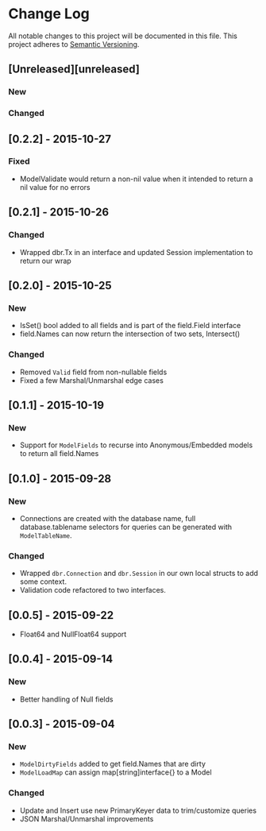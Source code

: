 # Change Log
All notable changes to this project will be documented in this file.
This project adheres to [Semantic Versioning](http://semver.org/).

## [Unreleased][unreleased]
### New
### Changed

## [0.2.2] - 2015-10-27
### Fixed
- ModelValidate would return a non-nil value when it intended to return a nil value for no errors

## [0.2.1] - 2015-10-26
### Changed
- Wrapped dbr.Tx in an interface and updated Session implementation to return our wrap

## [0.2.0] - 2015-10-25
### New
- IsSet() bool added to all fields and is part of the field.Field interface
- field.Names can now return the intersection of two sets, Intersect()
### Changed
- Removed `Valid` field from non-nullable fields
- Fixed a few Marshal/Unmarshal edge cases


## [0.1.1] - 2015-10-19
### New
- Support for `ModelFields` to recurse into Anonymous/Embedded models to return all field.Names

## [0.1.0] - 2015-09-28
### New
- Connections are created with the database name, full database.tablename selectors for queries
  can be generated with `ModelTableName`.
### Changed
- Wrapped `dbr.Connection` and `dbr.Session` in our own local structs to add some context.
- Validation code refactored to two interfaces.


## [0.0.5] - 2015-09-22
- Float64 and NullFloat64 support

## [0.0.4] - 2015-09-14
### New
- Better handling of Null fields

## [0.0.3] - 2015-09-04
### New
- `ModelDirtyFields` added to get field.Names that are dirty
- `ModelLoadMap` can assign map[string]interface{} to a Model

### Changed
- Update and Insert use new PrimaryKeyer data to trim/customize queries
- JSON Marshal/Unmarshal improvements
